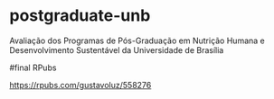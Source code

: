 # postgraduate-unb
Avaliação dos Programas de Pós-Graduação em Nutrição Humana e Desenvolvimento Sustentável da Universidade de Brasília

#final RPubs

https://rpubs.com/gustavoluz/558276

